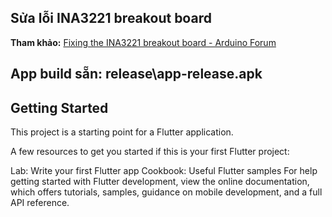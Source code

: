 ## **Sửa lỗi INA3221 breakout board**
**Tham khảo:** [Fixing the INA3221 breakout board - Arduino Forum](https://forum.arduino.cc/t/fixing-the-ina3221-breakout-board/526947)

## **App build sẵn:** release\app-release.apk

## **Getting Started**
This project is a starting point for a Flutter application.

A few resources to get you started if this is your first Flutter project:

Lab: Write your first Flutter app
Cookbook: Useful Flutter samples
For help getting started with Flutter development, view the online documentation, which offers tutorials, samples, guidance on mobile development, and a full API reference.

